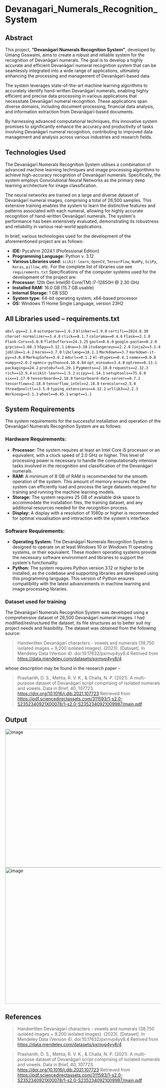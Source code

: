# Devanagari_Numerals_Recognition_System

## Abstract
This project, **"Devanāgarī Numerals Recognition System"**, developed by Umang Goswami, aims to create a robust and reliable system for the recognition of Devanāgarī numerals. The goal is to develop a highly accurate and efficient Devanāgarī numeral recognition system that can be seamlessly integrated into a wide range of applications, ultimately enhancing the processing and management of Devanāgarī-based data.

The system leverages state-of-the-art machine learning algorithms to accurately identify hand-written Devanāgarī numerals, enabling highly efficient and precise data processing in various applications that necessitate Devanāgarī numeral recognition. These applications span diverse domains, including document processing, financial data analysis, and information extraction from Devanāgarī-based documents. 

By harnessing advanced computational techniques, this innovative system promises to significantly enhance the accuracy and productivity of tasks involving Devanāgarī numeral recognition, contributing to improved data management and analysis across various industries and research fields. 
## Technologies Used
The Devanāgarī Numerals Recognition System utilises a combination of advanced machine learning techniques and image processing algorithms to achieve high-accuracy recognition of Devanāgarī numerals. Specifically, the system employs Convolutional Neural Networks as the primary deep learning architecture for image classification.

The neural networks are trained on a large and diverse dataset of Devanāgarī numeral images, comprising a total of 26,500 samples. This extensive training enables the system to learn the distinctive features and patterns associated with each numeral, allowing for highly accurate recognition of hand-written Devanāgarī numerals. The system's performance has been extensively evaluated, demonstrating its robustness and reliability in various real-world applications.

In brief, various technologies used for the development of the aforementioned project are as follows:
- **IDE:** Pycahrm 2024.1 (Professional Edition)
- **Programming Language:** Python v. 3.12
- **Various Libraries used:** `scikit-learn`, `OpenCV`, `TensorFlow`, `NumPy`, `SciPy`, `Keras`, `pillow`, etc. For the complete list of libraries use see `requirements.txt`
Specifications of the computer systems used for the development of the project are: 
- **Processor:** 12th Gen Intel(R) Core(TM) i7-12650H @ 2.30 GHz
- **Installed RAM:** 16.0 GB (15.7 GB usable)
- **Internal Storage:** 1 GB SSD
- **System type:** 64-bit operating system, x64-based processor
- **OS:** Windows 11 Home Single Language,  version 23H2
## All Libraries used – requirements.txt
`absl-py==2.1.0`
`astunparse==1.6.3`
`blinker==1.9.0`
`certifi==2024.8.30`
`charset-normalizer==3.4.0`
`click==8.1.7`
`colorama==0.4.6`
`Flask==3.1.0`
`Flask-Cors==5.0.0`
`flatbuffers==24.3.25`
`gast==0.6.0`
`google-pasta==0.2.0`
`grpcio==1.68.1`
`h5py==3.12.1`
`idna==3.10`
`itsdangerous==2.2.0`
`Jinja2==3.1.4`
`joblib==1.4.2`
`keras==3.7.0`
`libclang==18.1.1`
`Markdown==3.7`
`markdown-it-py==3.0.0`
`MarkupSafe==3.0.2`
`mdurl==0.1.2`
`ml-dtypes==0.4.1`
`namex==0.0.8`
`numpy==2.0.2`
`opencv-python==4.10.0.84`
`opt_einsum==3.4.0`
`optree==0.13.1`
`packaging==24.2`
`protobuf==5.29.1`
`Pygments==2.18.0`
`requests==2.32.3`
`rich==13.9.4`
`scikit-learn==1.5.2`
`scipy==1.14.1`
`setuptools==75.6.0`
`six==1.17.0`
`tensorboard==2.18.0`
`tensorboard-data-server==0.7.2`
`tensorflow==2.18.0`
`tensorflow_intel==2.18.0`
`termcolor==2.5.0`
`threadpoolctl==3.5.0`
`typing_extensions==4.12.2`
`urllib3==2.2.3`
`Werkzeug==3.1.3`
`wheel==0.45.1`
`wrapt==1.1`
## System Requirements
The system requirements for the successful installation and operation of the Devanāgarī Numerals Recognition System are as follows:
### Hardware Requirements:
- **Processor:** The system requires at least an Intel Core i5 processor or an equivalent, with a clock speed of 2.0 GHz or higher. This level of processing power is necessary to handle the computationally intensive tasks involved in the recognition and classification of the Devanāgarī numerals.
- **RAM:** A minimum of 8 GB of RAM is recommended for the smooth operation of the system. This amount of memory ensures that the system can efficiently load and process the large datasets required for training and running the machine learning models.
- **Storage:** The system requires 25 GB of available disk space to accommodate the installation files, the training dataset, and any additional resources needed for the recognition process.
- **Display:** A display with a resolution of 1080p or higher is recommended for optimal visualisation and interaction with the system's interface.
### Software Requirements:
- **Operating System:** The Devanāgarī Numerals Recognition System is designed to operate on at least Windows 10 or Windows 11 operating systems, or their equivalent. These modern operating systems provide the necessary software environment and libraries to support the system's functionality.
- **Python:** The system requires Python version 3.12 or higher to be installed, as the codebase and supporting libraries are developed using this programming language. This version of Python ensures compatibility with the latest advancements in machine learning and image processing libraries.
### Dataset used for training
The Devanāgarī Numerals Recognition System was developed using a comprehensive dataset of 26,500 Devanāgarī numeral images. I had modified/restructured the dataset, its file structures as to better suit my project needs and feasibility. The dataset was obtained from the following source:
> Handwritten Devanāgarī characters - vowels and numerals (38,750 isolated images + 9,200 isolated images). (2023). [Dataset]. In Mendeley Data (Version 4). doi:10.17632/pxrnvp4yy8.4 Retrived from https://data.mendeley.com/datasets/pxrnvp4yy8/4 

whose description may be found in the research paper – 

> Prashanth, D. S., Mehta, R. V. K., & Challa, N. P. (2021). A multi-purpose dataset of Devanāgarī script comprising of isolated numerals and vowels. Data in Brief, 40, 107723. https://doi.org/10.1016/j.dib.2021.107723 Retrieved from https://pdf.sciencedirectassets.com/311593/1-s2.0-S2352340921X00078/1-s2.0-S2352340921009987/main.pdf 
## Output
<img width="948" height="449" alt="image" src="https://github.com/user-attachments/assets/0e6e638c-ecfa-4a2b-8d14-d3e7c2179caa" />
<img width="948" height="442" alt="image" src="https://github.com/user-attachments/assets/46120a3d-e70e-4f21-880a-85f688a3c73d" />

## References
> Handwritten Devanāgarī characters - vowels and numerals (38,750 isolated images + 9,200 isolated images). (2023). [Dataset]. In Mendeley Data (Version 4). doi:10.17632/pxrnvp4yy8.4 Retrived from https://data.mendeley.com/datasets/pxrnvp4yy8/4

> Prashanth, D. S., Mehta, R. V. K., & Challa, N. P. (2021). A multi-purpose dataset of Devanāgarī script comprising of isolated numerals and vowels. Data in Brief, 40, 107723. https://doi.org/10.1016/j.dib.2021.107723 Retrieved from https://pdf.sciencedirectassets.com/311593/1-s2.0-S2352340921X00078/1-s2.0-S2352340921009987/main.pdf
